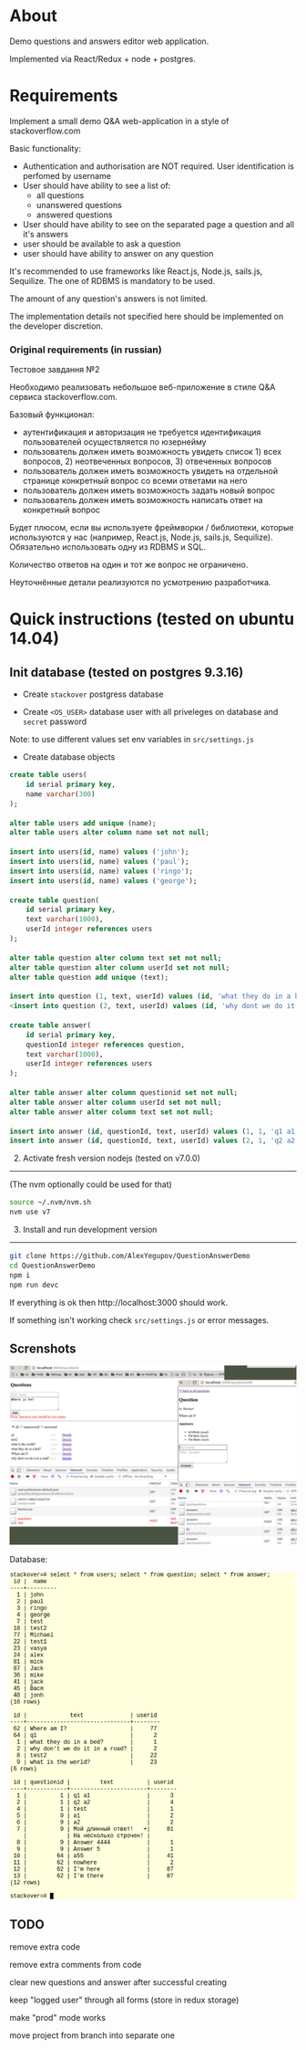 About
==============
Demo questions and answers editor web application.

Implemented via React/Redux + node + postgres.


Requirements
=================

Implement a small demo Q&A web-application in a style of stackoverflow.com

Basic functionality:
- Authentication and authorisation are NOT required. User identification is perfomed by username
- User should have ability to see a list of:
   - all questions
   - unanswered questions
   - answered questions
- User should have ability to see on the separated page a question and all it's answers
- user should be available to ask a question
- user should have ability to answer on any question

It's recommended to use frameworks like React.js, Node.js, sails.js, Sequilize.
The one of RDBMS is mandatory to be used.

The amount of any question's answers is not limited.

The implementation details not specified here should be implemented on the developer discretion.



### Original requirements (in russian) ###

Тестовое завдання №2

Необходимо реализовать небольшое веб-приложение в стиле Q&A сервиса stackoverflow.com.

Базовый функционал:
 * аутентификация и авторизация не требуется
идентификация пользователей осуществляется по юзернейму
 * пользователь должен иметь возможность увидеть список 1) всех вопросов, 2) неотвеченных вопросов, 3) отвеченных вопросов
 * пользователь должен иметь возможность увидеть на отдельной странице конкретный вопрос со всеми ответами на него
 * пользователь должен иметь возможность задать новый вопрос
 * пользователь должен иметь возможность написать ответ на конкретный вопрос

Будет плюсом, если вы используете фреймворки / библиотеки, которые используются у нас (например, React.js, Node.js, sails.js, Sequilize). Обязательно использовать одну из RDBMS и SQL.

Количество ответов на один и тот же вопрос не ограничено.

Неуточнённые детали реализуются по усмотрению разработчика.




Quick instructions (tested on ubuntu 14.04)
==============================================


Init database (tested on postgres 9.3.16)
------------------------------------------


* Create `stackover` postgress database

* Create `<OS_USER>` database user with all priveleges on database and `secret` password


Note: to use different values set env variables in `src/settings.js`

* Create database objects

```sql
create table users(
    id serial primary key,
    name varchar(300)
);

alter table users add unique (name);
alter table users alter column name set not null;

insert into users(id, name) values ('john');
insert into users(id, name) values ('paul');
insert into users(id, name) values ('ringo');
insert into users(id, name) values ('george');

create table question(
    id serial primary key,
    text varchar(1000),
    userId integer references users
);

alter table question alter column text set not null;
alter table question alter column userId set not null;
alter table question add unique (text);

insert into question (1, text, userId) values (id, 'what they do in a bed?', 1);
<insert into question (2, text, userId) values (id, 'why dont we do it in a road?', 2);

create table answer(
    id serial primary key,
    questionId integer references question,
    text varchar(1000),
    userId integer references users
);

alter table answer alter column questionid set not null;
alter table answer alter column userId set not null;
alter table answer alter column text set not null;

insert into answer (id, questionId, text, userId) values (1, 1, 'q1 a1', 3);
insert into answer (id, questionId, text, userId) values (2, 1, 'q2 a2', 4);

```


2. Activate fresh version nodejs (tested on v7.0.0)
----------------------------------------
(The nvm optionally could be used for that)

```bash
source ~/.nvm/nvm.sh
nvm use v7
```


3. Install and run development version
-----------------------------------------


```bash
git clone https://github.com/AlexYegupov/QuestionAnswerDemo
cd QuestionAnswerDemo
npm i
npm run devc

```

If everything is ok then http://localhost:3000 should work.

If something isn't working check `src/settings.js` or error messages.

Screnshots
---------------------
![screenshots](https://github.com/AlexYegupov/QuestionAnswerDemo/blob/master/ss.png?raw=true)

Database:

![database screenshots](https://github.com/AlexYegupov/QuestionAnswerDemo/blob/master/ss_db.png?raw=true)



TODO
---------------

remove extra code

remove extra comments from code

clear new questions and answer after successful creating

keep "logged user" through all forms (store in redux storage)

make "prod" mode works

move project from branch into separate one


